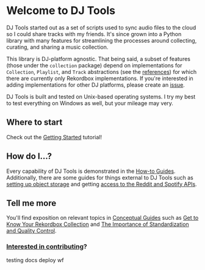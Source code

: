 # Welcome to DJ Tools

DJ Tools started out as a set of scripts used to sync audio files to the cloud so I could share tracks with my friends. It's since grown into a Python library with many features for streamlining the processes around collecting, curating, and sharing a music collection.

This library is DJ-platform agnostic. That being said, a subset of features (those under the `collection` package) depend on implementations for `Collection`, `Playlist`, and `Track` abstractions (see the [references](reference/collection/)) for which there are currently only Rekordbox implementations. If you're interested in adding implementations for other DJ platforms, please create an [issue](https://github.com/a-rich/DJ-Tools/issues).

DJ Tools is built and tested on Unix-based operating systems. I try my best to test everything on Windows as well, but your mileage may very.

## Where to start
Check out the [Getting Started](tutorials/getting_started/index.md) tutorial!

## How do I...?
Every capability of DJ Tools is demonstrated in the [How-to Guides](how_to_guides/index.md). Additionally, there are some guides for things external to DJ Tools such as [setting up object storage](how_to_guides/setup_object_storage.md) and getting [access to the Reddit and Spotify APIs](how_to_guides/reddit_spotify_api_access.md).

## Tell me more
You'll find exposition on relevant topics in [Conceptual Guides](conceptual_guides/index.md) such as [Get to Know Your Rekordbox Collection](conceptual_guides/rekordbox_collection.md) and [The Importance of Standardization and Quality Control](conceptual_guides/file_standardization.md).

### [Interested in contributing](https://github.com/a-rich/DJ-Tools/blob/main/CONTRIBUTING.md)?

testing docs deploy wf
